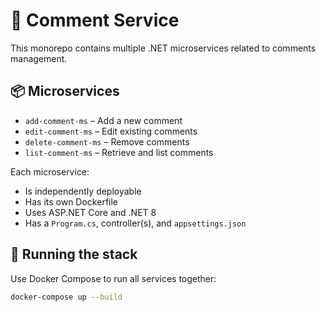 # 🧱 Comment Service

This monorepo contains multiple .NET microservices related to comments management.

## 📦 Microservices

- `add-comment-ms` – Add a new comment
- `edit-comment-ms` – Edit existing comments
- `delete-comment-ms` – Remove comments
- `list-comment-ms` – Retrieve and list comments

Each microservice:
- Is independently deployable
- Has its own Dockerfile
- Uses ASP.NET Core and .NET 8
- Has a `Program.cs`, controller(s), and `appsettings.json`

## 🚀 Running the stack

Use Docker Compose to run all services together:

```bash
docker-compose up --build
